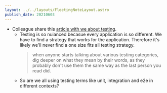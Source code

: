 ```yaml
---
layout: ../../layouts/FleetingNoteLayout.astro
publish_date: 20210603
---
```


- Colleague share this [article with we about testing](https://martinfowler.com/articles/2021-test-shapes.html).
  - Testing is so nuianced becasue every application is so different. We have to find a strategy that works for the application. Therefore it's likely we'll never find a one size fits all testing strategy.
    > when anyone starts talking about various testing categories, dig deeper on what they mean by their words, as they probably don't use them the same way as the last person you read did.
  - So are we all using testing terms like unit, integration and e2e in different contexts?
